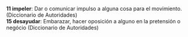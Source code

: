 **11 impeler**: Dar o comunicar impulso a alguna cosa para el movimiento. (Diccionario de Autoridades)  
**15 desayudar**: Embarazar, hacer oposición a alguno en la pretensión o negócio (Diccionario de Autoridades)
